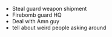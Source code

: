- Steal guard weapon shipment
- Firebomb guard HQ
- Deal with Amn guy
- tell about weird people asking around